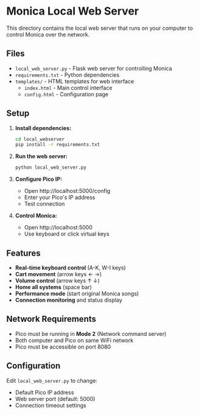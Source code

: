 # Monica Local Web Server

This directory contains the local web server that runs on your computer to control Monica over the network.

## Files

- `local_web_server.py` - Flask web server for controlling Monica
- `requirements.txt` - Python dependencies 
- `templates/` - HTML templates for web interface
  - `index.html` - Main control interface
  - `config.html` - Configuration page

## Setup

1. **Install dependencies:**
   ```bash
   cd local_webserver
   pip install -r requirements.txt
   ```

2. **Run the web server:**
   ```bash
   python local_web_server.py
   ```

3. **Configure Pico IP:**
   - Open http://localhost:5000/config
   - Enter your Pico's IP address
   - Test connection

4. **Control Monica:**
   - Open http://localhost:5000
   - Use keyboard or click virtual keys

## Features

- **Real-time keyboard control** (A-K, W-I keys)
- **Cart movement** (arrow keys ← →)
- **Volume control** (arrow keys ↑ ↓)
- **Home all systems** (space bar)
- **Performance mode** (start original Monica songs)
- **Connection monitoring** and status display

## Network Requirements

- Pico must be running in **Mode 2** (Network command server)
- Both computer and Pico on same WiFi network
- Pico must be accessible on port 8080

## Configuration

Edit `local_web_server.py` to change:
- Default Pico IP address
- Web server port (default: 5000)
- Connection timeout settings


